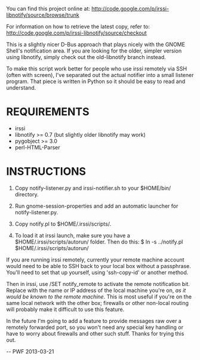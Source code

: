 You can find this project online at:
  http://code.google.com/p/irssi-libnotify/source/browse/trunk

For information on how to retrieve the latest copy, refer to:
  http://code.google.com/p/irssi-libnotify/source/checkout 

This is a slightly nicer D-Bus approach that plays nicely with the
GNOME Shell's notification area.  If you are looking for the older,
simpler version using libnotify, simply check out the old-libnotify
branch instead.

To make this script work better for people who use irssi remotely via
SSH (often with screen), I've separated out the actual notifier into a
small listener program.  That piece is written in Python so it should
be easy to read and understand.


REQUIREMENTS
============

 * irssi
 * libnotify >= 0.7  (but slightly older libnotify may work)
 * pygobject >= 3.0
 * perl-HTML-Parser


INSTRUCTIONS
============

1. Copy notify-listener.py and irssi-notifier.sh to your $HOME/bin/
directory.

2. Run gnome-session-properties and add an automatic launcher for
notify-listener.py.

3. Copy notify.pl to $HOME/.irssi/scripts/.

4. To load it at irssi launch, make sure you have a
$HOME/.irssi/scripts/autorun/ folder.  Then do this:
   $ ln -s ../notify.pl $HOME/.irssi/scripts/autorun/

If you are running irssi remotely, currently your remote machine
account would need to be able to SSH back to your local box without a
passphrase.  You'll need to set that up yourself, using 'ssh-copy-id'
or another method.

Then in irssi, use /SET notify_remote <HOST> to activate the remote
notification bit.  Replace <HOST> with the name or IP address of the
local machine you're on, *as it would be known to the remote
machine*.  This is most useful if you're on the same local network
with the other box; firewalls or other non-local routing will probably
make it difficult to use this feature.

In the future I'm going to add a feature to provide messages raw over
a remotely forwarded port, so you won't need any special key handling
or have to worry about firewalls and other such stuff.  Thanks for
trying this out.


-- PWF 2013-03-21
